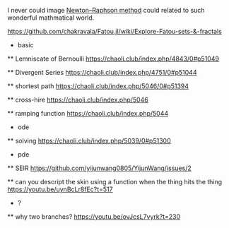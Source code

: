I never could image [Newton–Raphson method](https://en.wikipedia.org/wiki/Newton%27s_method) could related to such wonderful mathmatical world.


https://github.com/chakravala/Fatou.jl/wiki/Explore-Fatou-sets-&-fractals

* basic

** Lemniscate of Bernoulli 
https://chaoli.club/index.php/4843/0#p51049

** Divergent Series
https://chaoli.club/index.php/4751/0#p51044

** shortest path
https://chaoli.club/index.php/5046/0#p51394

** cross-hire
https://chaoli.club/index.php/5046

** ramping function
https://chaoli.club/index.php/5044

* ode

** solving
https://chaoli.club/index.php/5039/0#p51300

* pde

** SEIR 
https://github.com/yijunwang0805/YijunWang/issues/2

** can you descript the skin using a function when the thing hits the thing
https://youtu.be/uynBcLr8fEc?t=517


* ?

** why two branches?
https://youtu.be/ovJcsL7vyrk?t=230
